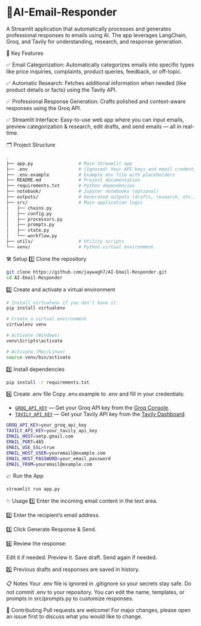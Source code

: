 # 📧AI-Email-Responder

A Streamlit application that automatically processes and generates professional responses to emails using AI.
The app leverages LangChain, Groq, and Tavily for understanding, research, and response generation.

🚀 Key Features

✅ Email Categorization:
Automatically categorizes emails into specific types like price inquiries, complaints, product queries, feedback, or off-topic.

✅ Automatic Research:
Fetches additional information when needed (like product details or facts) using the Tavily API.

✅ Professional Response Generation:
Crafts polished and context-aware responses using the Groq API.

✅ Streamlit Interface:
Easy-to-use web app where you can input emails, preview categorization & research, edit drafts, and send emails — all in real-time.

🗂️ Project Structure
```bash
.
├── app.py                 # Main Streamlit app
├── .env                   # (Ignored) Your API keys and email credentials
├── .env.example           # Example env file with placeholders
├── README.md              # Project documentation
├── requirements.txt       # Python dependencies
├── notebook/              # Jupyter notebooks (optional)
├── outputs/               # Generated outputs (drafts, research, etc.)
├── src/                   # Main application logic
│   ├── chains.py
│   ├── config.py
│   ├── processors.py
│   ├── prompts.py
│   ├── state.py
│   └── workflow.py
├── utils/                 # Utility scripts
└── venv/                  # Python virtual environment
```

🛠️ Setup
1️⃣ Clone the repository
```bash
git clone https://github.com/jaywagh7/AI-Email-Responder.git
cd AI-Email-Responder
```
2️⃣ Create and activate a virtual environment
```bash
# Install virtualenv if you don't have it
pip install virtualenv

# Create a virtual environment
virtualenv venv

# Activate (Windows)
venv\Scripts\activate

# Activate (Mac/Linux)
source venv/bin/activate
```
3️⃣ Install dependencies
```bash
pip install -r requirements.txt
```

4️⃣ Create .env file
Copy .env.example to .env and fill in your credentials:

- [`GROQ_API_KEY`](https://console.groq.com/keys) — Get your Groq API key from the [Groq Console](https://console.groq.com/keys).
- [`TAVILY_API_KEY`](https://app.tavily.com/) — Get your Tavily API key from the [Tavily Dashboard](https://app.tavily.com/).
```bash
GROQ_API_KEY=your_groq_api_key
TAVILY_API_KEY=your_tavily_api_key
EMAIL_HOST=smtp.gmail.com
EMAIL_PORT=465
EMAIL_USE_SSL=true
EMAIL_HOST_USER=youremail@example.com
EMAIL_HOST_PASSWORD=your_email_password
EMAIL_FROM=youremail@example.com
```

📈 Run the App
```bash
streamlit run app.py
```

✨ Usage
1️⃣ Enter the incoming email content in the text area.

2️⃣ Enter the recipient’s email address.

3️⃣ Click Generate Response & Send.

4️⃣ Review the response:

Edit it if needed.
Preview it.
Save draft.
Send again if needed.

5️⃣ Previous drafts and responses are saved in history.

📋 Notes
Your .env file is ignored in .gitignore so your secrets stay safe.
Do not commit .env to your repository.
You can edit the name, templates, or prompts in src/prompts.py to customize responses.

🤝 Contributing
Pull requests are welcome! For major changes, please open an issue first to discuss what you would like to change.

